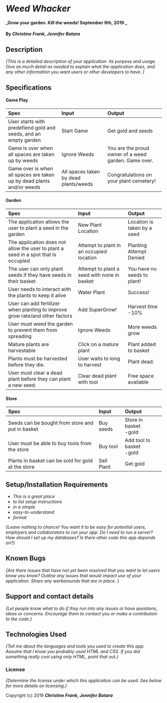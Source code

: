 # _Weed Whacker_

#### _Grow your garden. Kill the weeds! September 9th, 2019 _

#### By _**Christine Frank, Jennifer Batara**_

## Description

_{This is a detailed description of your application. Its purpose and usage.  Give as much detail as needed to explain what the application does, and any other information you want users or other developers to have. }_

## Specifications

#### Game Play
|Spec|Input|Output|
|:---|:----|:-----|
|User starts with predefiend gold and seeds, and an empty garden|Start Game|Get gold and seeds|
|Game is over when all spaces are taken up by weeds| Ignore Weeds| You are the proud owner of a weed garden. Game over.|
|Game over is when all spaces are taken up by dead plants and/or weeds|All spaces taken by dead plants/weeds| Congratulations on your plant cemetery!|

#### Garden
|Spec|Input|Output|
|:---|:----|:-----|
|The application allows the user to plant a seed in the garden|New Plant Location|Location is taken by a seed|
|The application does not allow the user to plant a seed in a spot that is occupied| Attempt to plant in an occupied location| Planting Attempt Denied|
|The user can only plant seeds if they have seeds in their basket| Attempt to plant a seed with none in basket| You have no seeds to plant!|
|User needs to interact with the plants to keep it alive| Water Plant | Success!|
|User can add fertilizer when planting to improve grow rate/and other factors|Add SuperGrow!|Harvest time -10%|
|User must weed the garden to prevent them from spreading| Ignore Weeds | More weeds grow|
|Mature plants are harvestable|Click on a mature plant|Plant added to basket|
|Plants must be harvested before they die.|User waits to long to harvest| Plant dead.|
|User must clear a dead plant before they can plant a new seed.|Clear dead plant with tool|Free space available|


#### Store
|Spec|Input|Output|
|:---|:----|:-----|
|Seeds can be bought from store and put in basket | Buy seeds| Store in basket <br> -gold|
|User must be able to buy tools from the store| Buy tool | Add tool to basket <br> -gold|
|Plants in basket can be sold for gold at the store | Sell Plant | Get gold|

## Setup/Installation Requirements

* _This is a great place_
* _to list setup instructions_
* _in a simple_
* _easy-to-understand_
* _format_

_{Leave nothing to chance! You want it to be easy for potential users, employers and collaborators to run your app. Do I need to run a server? How should I set up my databases? Is there other code this app depends on?}_

## Known Bugs

_{Are there issues that have not yet been resolved that you want to let users know you know?  Outline any issues that would impact use of your application.  Share any workarounds that are in place. }_

## Support and contact details

_{Let people know what to do if they run into any issues or have questions, ideas or concerns.  Encourage them to contact you or make a contribution to the code.}_

## Technologies Used

_{Tell me about the languages and tools you used to create this app. Assume that I know you probably used HTML and CSS. If you did something really cool using only HTML, point that out.}_

### License

*{Determine the license under which this application can be used.  See below for more details on licensing.}*

Copyright (c) 2019 **_Christine Frank, Jennifer Batara_**
